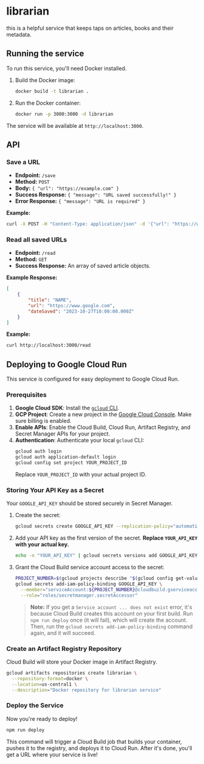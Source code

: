 # librarian

this is a helpful service that keeps taps on articles, books and their metadata.

## Running the service

To run this service, you'll need Docker installed.

1.  Build the Docker image:
    ```bash
    docker build -t librarian .
    ```

2.  Run the Docker container:
    ```bash
    docker run -p 3000:3000 -d librarian
    ```

The service will be available at `http://localhost:3000`.

## API

### Save a URL

-   **Endpoint:** `/save`
-   **Method:** `POST`
-   **Body:** `{ "url": "https://example.com" }`
-   **Success Response:** `{ "message": "URL saved successfully!" }`
-   **Error Response:** `{ "message": "URL is required" }`

**Example:**
```bash
curl -X POST -H "Content-Type: application/json" -d '{"url": "https://www.google.com"}' http://localhost:3000/save
```

### Read all saved URLs

-   **Endpoint:** `/read`
-   **Method:** `GET`
-   **Success Response:** An array of saved article objects.

**Example Response:**
```json
[
    {
        "title": "NAME",
        "url": "https://www.google.com",
        "dateSaved": "2023-10-27T10:00:00.000Z"
    }
]
```

**Example:**
```bash
curl http://localhost:3000/read
```

## Deploying to Google Cloud Run

This service is configured for easy deployment to Google Cloud Run.

### Prerequisites

1.  **Google Cloud SDK**: Install the [`gcloud` CLI](https://cloud.google.com/sdk/docs/install).
2.  **GCP Project**: Create a new project in the [Google Cloud Console](https://console.cloud.google.com/). Make sure billing is enabled.
3.  **Enable APIs**: Enable the Cloud Build, Cloud Run, Artifact Registry, and Secret Manager APIs for your project.
4.  **Authentication**: Authenticate your local `gcloud` CLI:
    ```bash
    gcloud auth login
    gcloud auth application-default login
    gcloud config set project YOUR_PROJECT_ID
    ```
    Replace `YOUR_PROJECT_ID` with your actual project ID.

### Storing Your API Key as a Secret

Your `GOOGLE_API_KEY` should be stored securely in Secret Manager.

1.  Create the secret:
    ```bash
    gcloud secrets create GOOGLE_API_KEY --replication-policy="automatic"
    ```
2.  Add your API key as the first version of the secret. **Replace `YOUR_API_KEY` with your actual key.**
    ```bash
    echo -n "YOUR_API_KEY" | gcloud secrets versions add GOOGLE_API_KEY --data-file=-
    ```
3.  Grant the Cloud Build service account access to the secret:
    ```bash
    PROJECT_NUMBER=$(gcloud projects describe "$(gcloud config get-value project)" --format="value(projectNumber)")
    gcloud secrets add-iam-policy-binding GOOGLE_API_KEY \
      --member="serviceAccount:${PROJECT_NUMBER}@cloudbuild.gserviceaccount.com" \
      --role="roles/secretmanager.secretAccessor"
    ```
    > **Note:** If you get a `Service account ... does not exist` error, it's because Cloud Build creates this account on your first build. Run `npm run deploy` once (it will fail), which will create the account. Then, run the `gcloud secrets add-iam-policy-binding` command again, and it will succeed.

### Create an Artifact Registry Repository

Cloud Build will store your Docker image in Artifact Registry.

```bash
gcloud artifacts repositories create librarian \
  --repository-format=docker \
  --location=us-central1 \
  --description="Docker repository for librarian service"
```

### Deploy the Service

Now you're ready to deploy!

```bash
npm run deploy
```

This command will trigger a Cloud Build job that builds your container, pushes it to the registry, and deploys it to Cloud Run. After it's done, you'll get a URL where your service is live!